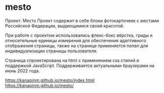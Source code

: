 # mesto
Проект: Место
Проект содержит в себе блоки фотокарточеек с местами Российской Федерации, выдающимися своей красотой.

При работе с проектом использовались флекс-бокс вёрстка, гриды и относительные единицы измерения для обеспечения адаптивного отображения страницы, также на странице применяется попап для индивидуализации страницы пользователя.

Страница спроектирована на html с применением css стилей и поддержкой JavaScript. Поддерживается актуальными браузерами на июнь 2022 года.

https://kanapinm.github.io/mesto/index.html https://kanapinm.github.io/mesto/
